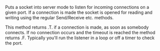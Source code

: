﻿Puts a socket into server mode to listen for incoming connections on a given port. If a connection is made the socket is opened for reading and writing using the regular Send/Receive etc. methods. 

This method returns .T. if a connection is made, as soon as somebody connects. If no connection occurs and the timeout is reached the method returns .F. Typically you'll run the listener in a loop or off a timer to check the port.